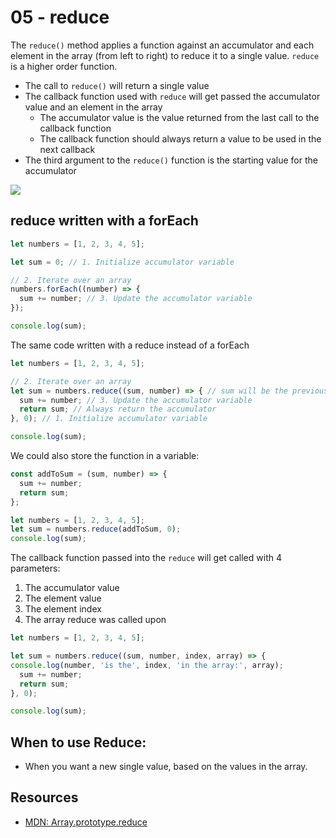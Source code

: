 # 05 - reduce

The `reduce()` method applies a function against an accumulator and each element in the array (from left to right) to reduce it to a single value. `reduce` is a higher order function.

* The call to `reduce()` will return a single value
* The callback function used with `reduce` will get passed the accumulator value and an element in the array
  * The accumulator value is the value returned from the last call to the callback function
  * The callback function should always return a value to be used in the next callback
* The third argument to the `reduce()` function is the starting value for the accumulator

![](./reduce_example.png)

## reduce written with a forEach

```js
let numbers = [1, 2, 3, 4, 5];

let sum = 0; // 1. Initialize accumulator variable

// 2. Iterate over an array
numbers.forEach((number) => {
  sum += number; // 3. Update the accumulator variable
});

console.log(sum);
```

The same code written with a reduce instead of a forEach

```js
let numbers = [1, 2, 3, 4, 5];

// 2. Iterate over an array
let sum = numbers.reduce((sum, number) => { // sum will be the previously returned accumulator value
  sum += number; // 3. Update the accumulator variable
  return sum; // Always return the accumulator
}, 0); // 1. Initialize accumulator variable

console.log(sum);
```

We could also store the function in a variable:

```js
const addToSum = (sum, number) => {
  sum += number;
  return sum;
};

let numbers = [1, 2, 3, 4, 5];
let sum = numbers.reduce(addToSum, 0);
console.log(sum);
```

The callback function passed into the `reduce` will get called with 4 parameters:

1. The accumulator value
2. The element value
3. The element index
4. The array reduce was called upon

```js
let numbers = [1, 2, 3, 4, 5];

let sum = numbers.reduce((sum, number, index, array) => {
console.log(number, 'is the', index, 'in the array:', array);  
  sum += number;
  return sum;
}, 0);

console.log(sum);
```

## When to use Reduce:

* When you want a new single value, based on the values in the array.

## Resources

* [MDN: Array.prototype.reduce](https://developer.mozilla.org/en-US/docs/Web/JavaScript/Reference/Global_Objects/Array/Reduce)